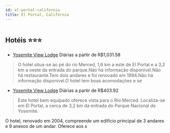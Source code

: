 ```yaml
---
id: el-portal-california
title: El Portal, Califórnia
---
```


<center><img src="http://www.hotelresb2b.com/images/hoteles/280877_foto_1.jpg" alt="" /></center>


## Hotéis ⭐️⭐️⭐️

-    [Yosemite View Lodge](https://www.hurb.com/aud/https://www.hurb.com/hoteis/el-portal/yosemite-view-lodge-JNP-JP984246?cmp=18055) Diárias a partir de R$1,031.58
   > O hotel situa-se ao pé do rio Merced, 1,6 km a este de El Portal e a 3,2 km a oeste da entrada do parque.Não há informação disponível.Não há restaurante.Tem dois andares e foi renovado em 1994.Não há informação disponível.O hotel tem boas acomodações e se
-    [Yosemite View Lodge](https://www.hurb.com/aud/https://www.hurb.com/hoteis/el-portal/yosemite-view-lodge-JNP-JP119155?cmp=18055) Diárias a partir de R$403.92
   > Este hotel bem equipado oferece vista para o Rio Merced. Localiza-se em El Portal, a cerca de 3,2 km da entrada do Parque Nacional de Yosemite.

O hotel, renovado em 2004, compreende um edifício principal de 3 andares e 9 anexos de um andar. Oferece aos s
